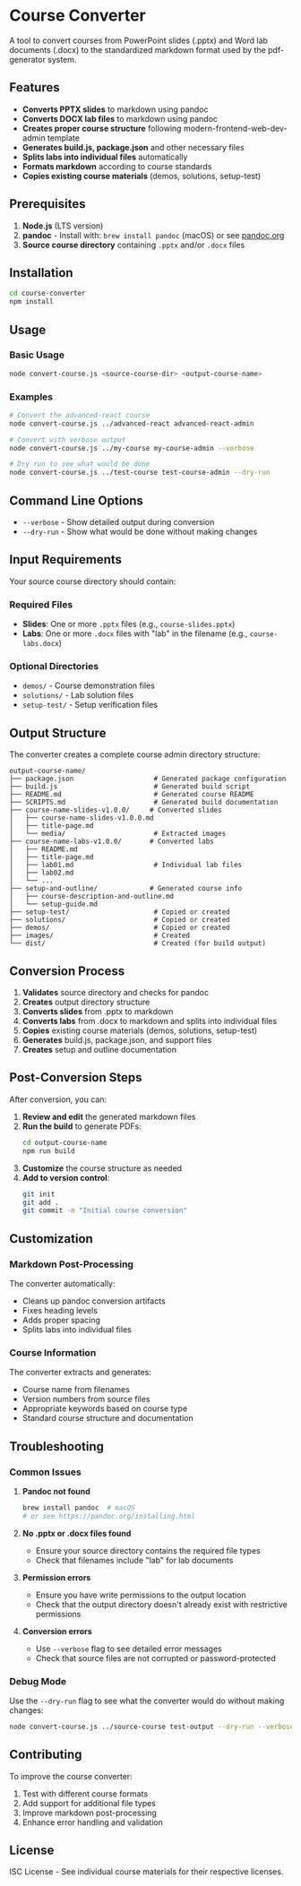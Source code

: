 # Course Converter

A tool to convert courses from PowerPoint slides (.pptx) and Word lab documents (.docx) to the standardized markdown format used by the pdf-generator system.

## Features

- **Converts PPTX slides** to markdown using pandoc
- **Converts DOCX lab files** to markdown using pandoc
- **Creates proper course structure** following modern-frontend-web-dev-admin template
- **Generates build.js, package.json** and other necessary files
- **Splits labs into individual files** automatically
- **Formats markdown** according to course standards
- **Copies existing course materials** (demos, solutions, setup-test)

## Prerequisites

1. **Node.js** (LTS version)
2. **pandoc** - Install with: `brew install pandoc` (macOS) or see [pandoc.org](https://pandoc.org/installing.html)
3. **Source course directory** containing `.pptx` and/or `.docx` files

## Installation

```bash
cd course-converter
npm install
```

## Usage

### Basic Usage

```bash
node convert-course.js <source-course-dir> <output-course-name>
```

### Examples

```bash
# Convert the advanced-react course
node convert-course.js ../advanced-react advanced-react-admin

# Convert with verbose output
node convert-course.js ../my-course my-course-admin --verbose

# Dry run to see what would be done
node convert-course.js ../test-course test-course-admin --dry-run
```

## Command Line Options

- `--verbose` - Show detailed output during conversion
- `--dry-run` - Show what would be done without making changes

## Input Requirements

Your source course directory should contain:

### Required Files

- **Slides**: One or more `.pptx` files (e.g., `course-slides.pptx`)
- **Labs**: One or more `.docx` files with "lab" in the filename (e.g., `course-labs.docx`)

### Optional Directories

- `demos/` - Course demonstration files
- `solutions/` - Lab solution files
- `setup-test/` - Setup verification files

## Output Structure

The converter creates a complete course admin directory structure:

```
output-course-name/
├── package.json                    # Generated package configuration
├── build.js                        # Generated build script
├── README.md                       # Generated course README
├── SCRIPTS.md                      # Generated build documentation
├── course-name-slides-v1.0.0/     # Converted slides
│   ├── course-name-slides-v1.0.0.md
│   ├── title-page.md
│   └── media/                      # Extracted images
├── course-name-labs-v1.0.0/       # Converted labs
│   ├── README.md
│   ├── title-page.md
│   ├── lab01.md                    # Individual lab files
│   ├── lab02.md
│   └── ...
├── setup-and-outline/             # Generated course info
│   ├── course-description-and-outline.md
│   └── setup-guide.md
├── setup-test/                     # Copied or created
├── solutions/                      # Copied or created
├── demos/                          # Copied or created
├── images/                         # Created
└── dist/                           # Created (for build output)
```

## Conversion Process

1. **Validates** source directory and checks for pandoc
2. **Creates** output directory structure
3. **Converts slides** from .pptx to markdown
4. **Converts labs** from .docx to markdown and splits into individual files
5. **Copies** existing course materials (demos, solutions, setup-test)
6. **Generates** build.js, package.json, and support files
7. **Creates** setup and outline documentation

## Post-Conversion Steps

After conversion, you can:

1. **Review and edit** the generated markdown files
2. **Run the build** to generate PDFs:
   ```bash
   cd output-course-name
   npm run build
   ```
3. **Customize** the course structure as needed
4. **Add to version control**:
   ```bash
   git init
   git add .
   git commit -m "Initial course conversion"
   ```

## Customization

### Markdown Post-Processing

The converter automatically:

- Cleans up pandoc conversion artifacts
- Fixes heading levels
- Adds proper spacing
- Splits labs into individual files

### Course Information

The converter extracts and generates:

- Course name from filenames
- Version numbers from source files
- Appropriate keywords based on course type
- Standard course structure and documentation

## Troubleshooting

### Common Issues

1. **Pandoc not found**

   ```bash
   brew install pandoc  # macOS
   # or see https://pandoc.org/installing.html
   ```

2. **No .pptx or .docx files found**

   - Ensure your source directory contains the required file types
   - Check that filenames include "lab" for lab documents

3. **Permission errors**

   - Ensure you have write permissions to the output location
   - Check that the output directory doesn't already exist with restrictive permissions

4. **Conversion errors**
   - Use `--verbose` flag to see detailed error messages
   - Check that source files are not corrupted or password-protected

### Debug Mode

Use the `--dry-run` flag to see what the converter would do without making changes:

```bash
node convert-course.js ../source-course test-output --dry-run --verbose
```

## Contributing

To improve the course converter:

1. Test with different course formats
2. Add support for additional file types
3. Improve markdown post-processing
4. Enhance error handling and validation

## License

ISC License - See individual course materials for their respective licenses.
